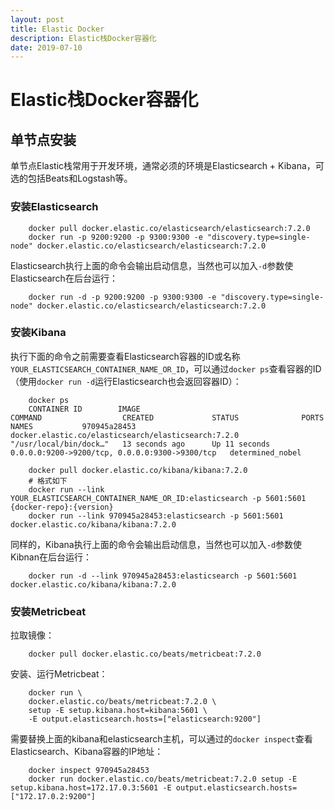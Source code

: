 ```yaml
---
layout: post
title: Elastic Docker
description: Elastic栈Docker容器化
date: 2019-07-10
---
```


# Elastic栈Docker容器化

## 单节点安装

单节点Elastic栈常用于开发环境，通常必须的环境是Elasticsearch + Kibana，可选的包括Beats和Logstash等。

### 安装Elasticsearch

```
    docker pull docker.elastic.co/elasticsearch/elasticsearch:7.2.0
    docker run -p 9200:9200 -p 9300:9300 -e "discovery.type=single-node" docker.elastic.co/elasticsearch/elasticsearch:7.2.0
```

Elasticsearch执行上面的命令会输出启动信息，当然也可以加入`-d`参数使Elasticsearch在后台运行：
```
    docker run -d -p 9200:9200 -p 9300:9300 -e "discovery.type=single-node" docker.elastic.co/elasticsearch/elasticsearch:7.2.0
```

### 安装Kibana

执行下面的命令之前需要查看Elasticsearch容器的ID或名称`YOUR_ELASTICSEARCH_CONTAINER_NAME_OR_ID`，可以通过`docker ps`查看容器的ID（使用`docker run -d`运行Elasticsearch也会返回容器ID）：

```
    docker ps
    CONTAINER ID        IMAGE                                                 COMMAND                  CREATED             STATUS              PORTS                                            NAMES           970945a28453        docker.elastic.co/elasticsearch/elasticsearch:7.2.0   "/usr/local/bin/dock…"   13 seconds ago      Up 11 seconds       0.0.0.0:9200->9200/tcp, 0.0.0.0:9300->9300/tcp   determined_nobel
```

```
    docker pull docker.elastic.co/kibana/kibana:7.2.0
    # 格式如下
    docker run --link YOUR_ELASTICSEARCH_CONTAINER_NAME_OR_ID:elasticsearch -p 5601:5601 {docker-repo}:{version}
    docker run --link 970945a28453:elasticsearch -p 5601:5601 docker.elastic.co/kibana/kibana:7.2.0
```

同样的，Kibana执行上面的命令会输出启动信息，当然也可以加入`-d`参数使Kibnan在后台运行：
```
    docker run -d --link 970945a28453:elasticsearch -p 5601:5601 docker.elastic.co/kibana/kibana:7.2.0
```

### 安装Metricbeat

拉取镜像：
```
    docker pull docker.elastic.co/beats/metricbeat:7.2.0
```

安装、运行Metricbeat：
```
    docker run \
    docker.elastic.co/beats/metricbeat:7.2.0 \
    setup -E setup.kibana.host=kibana:5601 \
    -E output.elasticsearch.hosts=["elasticsearch:9200"]
```

需要替换上面的kibana和elasticsearch主机，可以通过的`docker inspect`查看Elasticsearch、Kibana容器的IP地址：
```
    docker inspect 970945a28453
    docker run docker.elastic.co/beats/metricbeat:7.2.0 setup -E setup.kibana.host=172.17.0.3:5601 -E output.elasticsearch.hosts=["172.17.0.2:9200"]
```